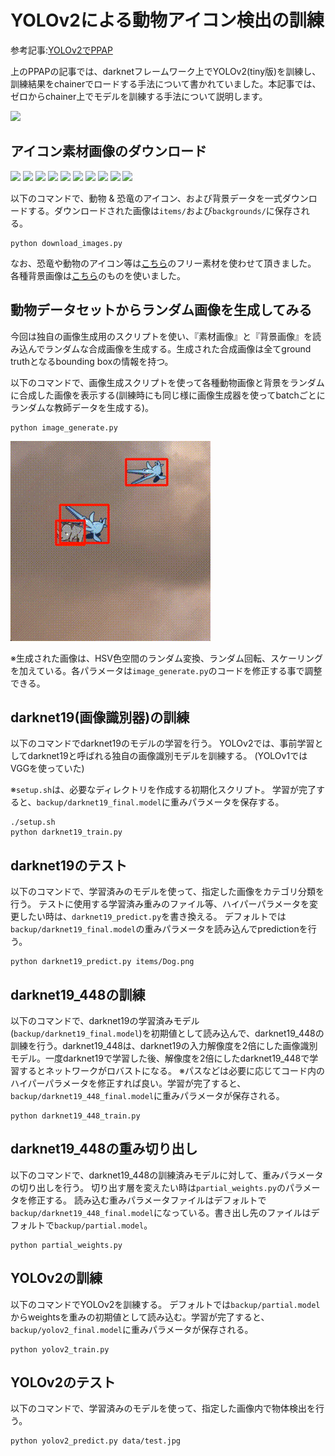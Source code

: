 # YOLOv2による動物アイコン検出の訓練

参考記事:<a href="http://qiita.com/ashitani/items/566cf9234682cb5f2d60">YOLOv2でPPAP</a>

上のPPAPの記事では、darknetフレームワーク上でYOLOv2(tiny版)を訓練し、訓練結果をchainerでロードする手法について書かれていました。本記事では、ゼロからchainer上でモデルを訓練する手法について説明します。


<img src="data/animal_output.gif">


## アイコン素材画像のダウンロード

<img src="http://putiya.com/img/animal/dinosaur/dinosaur01/dinosaur01_b_01.png">
<img src="http://putiya.com/img/animal/dinosaur/dinosaur01/dinosaur01_b_02.png">
<img src="http://putiya.com/img/animal/dinosaur/dinosaur01/dinosaur01_b_03.png">
<img src="http://putiya.com/img/animal/dinosaur/dinosaur01/dinosaur02_b_01.png">
<img src="http://putiya.com/img/animal/dinosaur/dinosaur01/dinosaur02_b_02.png">
<img src="http://putiya.com/img/animal/dinosaur/dinosaur01/dinosaur03_b_01.png">
<img src="http://putiya.com/img/animal/dinosaur/dinosaur01/dinosaur03_b_02.png">
<img src="http://putiya.com/img/animal/dog_banken/dog01_banken/dog01_banken__b_05.png">
<img src="http://putiya.com/img/animal/animal_english/animal/english_animal_b_10.png">
<img src="http://putiya.com/img/animal/animal_english/animal/english_animal_b_17.png">

以下のコマンドで、動物 & 恐竜のアイコン、および背景データを一式ダウンロードする。ダウンロードされた画像は`items/`および`backgrounds/`に保存される。

```
python download_images.py
```

なお、恐竜や動物のアイコン等は<a href="http://putiya.com/html/animal/animal00.html">こちら</a>のフリー素材を使わせて頂きました。
各種背景画像は<a href="http://www.priga.jp/05.html">こちら</a>のものを使いました。




## 動物データセットからランダム画像を生成してみる

今回は独自の画像生成用のスクリプトを使い、『素材画像』と『背景画像』を読み込んでランダムな合成画像を生成する。生成された合成画像は全てground truthとなるbounding boxの情報を持つ。

以下のコマンドで、画像生成スクリプトを使って各種動物画像と背景をランダムに合成した画像を表示する(訓練時にも同じ様に画像生成器を使ってbatchごとにランダムな教師データを生成する)。

```
python image_generate.py  
```


<img src="data/gen_image.gif">


※生成された画像は、HSV色空間のランダム変換、ランダム回転、スケーリングを加えている。各パラメータは`image_generate.py`のコードを修正する事で調整できる。




## darknet19(画像識別器)の訓練
以下のコマンドでdarknet19のモデルの学習を行う。
YOLOv2では、事前学習としてdarknet19と呼ばれる独自の画像識別モデルを訓練する。
(YOLOv1ではVGGを使っていた)

※`setup.sh`は、必要なディレクトリを作成する初期化スクリプト。
学習が完了すると、`backup/darknet19_final.model`に重みパラメータを保存する。

```
./setup.sh
python darknet19_train.py
```


## darknet19のテスト
以下のコマンドで、学習済みのモデルを使って、指定した画像をカテゴリ分類を行う。
テストに使用する学習済み重みのファイル等、ハイパーパラメータを変更したい時は、`darknet19_predict.py`を書き換える。
デフォルトでは`backup/darknet19_final.model`の重みパラメータを読み込んでpredictionを行う。

```
python darknet19_predict.py items/Dog.png
```

## darknet19\_448の訓練
以下のコマンドで、darknet19の学習済みモデル(`backup/darknet19_final.model`)を初期値として読み込んで、darknet19_448の訓練を行う。darknet19_448は、darknet19の入力解像度を2倍にした画像識別モデル。一度darknet19で学習した後、解像度を2倍にしたdarknet19_448で学習するとネットワークがロバストになる。
※パスなどは必要に応じてコード内のハイパーパラメータを修正すれば良い。学習が完了すると、`backup/darknet19_448_final.model`に重みパラメータが保存される。

```
python darknet19_448_train.py
```

## darknet19\_448の重み切り出し

以下のコマンドで、darknet19_448の訓練済みモデルに対して、重みパラメータの切り出しを行う。
切り出す層を変えたい時は`partial_weights.py`のパラメータを修正する。
読み込む重みパラメータファイルはデフォルトで`backup/darknet19_448_final.model`になっている。書き出し先のファイルはデフォルトで`backup/partial.model`。

```
python partial_weights.py
```

## YOLOv2の訓練
以下のコマンドでYOLOv2を訓練する。
デフォルトでは`backup/partial.model`からweightsを重みの初期値として読み込む。学習が完了すると、`backup/yolov2_final.model`に重みパラメータが保存される。

```
python yolov2_train.py
```


## YOLOv2のテスト
以下のコマンドで、学習済みのモデルを使って、指定した画像内で物体検出を行う。

```
python yolov2_predict.py data/test.jpg 
```